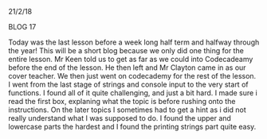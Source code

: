 21/2/18


BLOG 17

Today was the last lesson before a week long half term and halfway through the year! This will be a short blog because we only did one thing for the entire lesson. Mr Keen told us to get as far as we could into Codecadeamy before the end of the lesson. He then left and Mr Clayton came in as our cover teacher. We then just went on codecademy for the rest of the lesson. I went from the last stage of strings and console input to the very start of functions. I found all of it quite challenging, and just a bit hard. I made sure i read the first box, explaning what the topic is before rushing onto the instructions. On the later topics I sometimes had to get a hint as i did not really understand what I was supposed to do. I found the upper and lowercase parts the hardest and I found the printing strings part quite easy.
